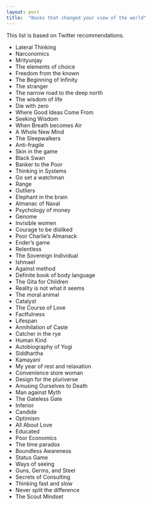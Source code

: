 ```yaml
---
layout: post
title:  "Books that changed your view of the world"
---
```


This list is based on Twitter recommendations.

- Lateral Thinking
- Narconomics
- Mrityunjay
- The elements of choice
- Freedom from the known
- The Beginning of Infinity
- The stranger
- The narrow road to the deep north
- The wisdom of life
- Die with zero
- Where Good Ideas Come From
- Seeking Wisdom
- When Breath becomes Air
- A Whole New Mind
- The Sleepwalkers
- Anti-fragile
- Skin in the game
- Black Swan
- Banker to the Poor
- Thinking in Systems
- Go set a watchman
- Range
- Outliers
- Elephant in the brain
- Almanac of Naval
- Psychology of money
- Genome
- Invisible women
- Courage to be disliked
- Poor Charlie’s Almanack
- Ender’s game
- Relentless
- The Sovereign Individual
- Ishmael
- Against method
- Definite book of body language
- The Gita for Children
- Reality is not what it seems
- The moral animal
- Catalyst
- The Course of Love
- Factfulness
- Lifespan
- Annihilation of Caste
- Catcher in the rye
- Human Kind 
- Autobiography of Yogi
- Siddhartha
- Kamayani
- My year of rest and relaxation
- Convenience store woman
- Design for the pluriverse
- Amusing Ourselves to Death
- Man against Myth
- The Gateless Gate
- Inferior
- Candide
- Optimism
- All About Love
- Educated
- Poor Economics
- The time paradox
- Boundless Awareness
- Status Game
- Ways of seeing
- Guns, Germs, and Steel
- Secrets of Consulting
- Thinking fast and slow 
- Never split the difference
- The Scout Mindset
